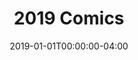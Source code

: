 ---
title: "2019 Comics"
type: "manual-list"
date: 2019-01-01T00:00:00-04:00
draft: false
is_subpage: true
exclude_from_nav: true
nav_category: "grafald_years"
manual_links:
    - projects/grafald/comics/bonus_40.md
    - projects/grafald/comics/97.md
    - projects/grafald/comics/bonus_41.md
    - projects/grafald/comics/bonus_42.md
---